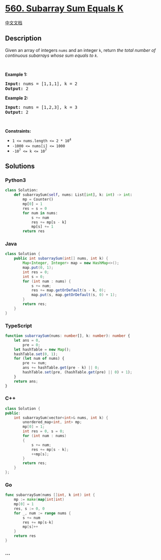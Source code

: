 # [560. Subarray Sum Equals K](https://leetcode.com/problems/subarray-sum-equals-k)

[中文文档](/solution/0500-0599/0560.Subarray%20Sum%20Equals%20K/README.md)

## Description

<p>Given an array of integers <code>nums</code> and an integer <code>k</code>, return <em>the total number of continuous subarrays whose sum equals to <code>k</code></em>.</p>

<p>&nbsp;</p>
<p><strong>Example 1:</strong></p>
<pre><strong>Input:</strong> nums = [1,1,1], k = 2
<strong>Output:</strong> 2
</pre><p><strong>Example 2:</strong></p>
<pre><strong>Input:</strong> nums = [1,2,3], k = 3
<strong>Output:</strong> 2
</pre>
<p>&nbsp;</p>
<p><strong>Constraints:</strong></p>

<ul>
	<li><code>1 &lt;= nums.length &lt;= 2 * 10<sup>4</sup></code></li>
	<li><code>-1000 &lt;= nums[i] &lt;= 1000</code></li>
	<li><code>-10<sup>7</sup> &lt;= k &lt;= 10<sup>7</sup></code></li>
</ul>

## Solutions

<!-- tabs:start -->

### **Python3**

```python
class Solution:
    def subarraySum(self, nums: List[int], k: int) -> int:
        mp = Counter()
        mp[0] = 1
        res = s = 0
        for num in nums:
            s += num
            res += mp[s - k]
            mp[s] += 1
        return res
```

### **Java**

```java
class Solution {
    public int subarraySum(int[] nums, int k) {
        Map<Integer, Integer> map = new HashMap<>();
        map.put(0, 1);
        int res = 0;
        int s = 0;
        for (int num : nums) {
            s += num;
            res += map.getOrDefault(s - k, 0);
            map.put(s, map.getOrDefault(s, 0) + 1);
        }
        return res;
    }
}
```

### **TypeScript**

```ts
function subarraySum(nums: number[], k: number): number {
    let ans = 0,
        pre = 0;
    let hashTable = new Map();
    hashTable.set(0, 1);
    for (let num of nums) {
        pre += num;
        ans += hashTable.get(pre - k) || 0;
        hashTable.set(pre, (hashTable.get(pre) || 0) + 1);
    }
    return ans;
}
```

### **C++**

```cpp
class Solution {
public:
    int subarraySum(vector<int>& nums, int k) {
        unordered_map<int, int> mp;
        mp[0] = 1;
        int res = 0, s = 0;
        for (int num : nums)
        {
            s += num;
            res += mp[s - k];
            ++mp[s];
        }
        return res;
    }
};
```

### **Go**

```go
func subarraySum(nums []int, k int) int {
	mp := make(map[int]int)
	mp[0] = 1
	res, s := 0, 0
	for _, num := range nums {
		s += num
		res += mp[s-k]
		mp[s]++
	}
	return res
}
```

### **...**

```

```

<!-- tabs:end -->
